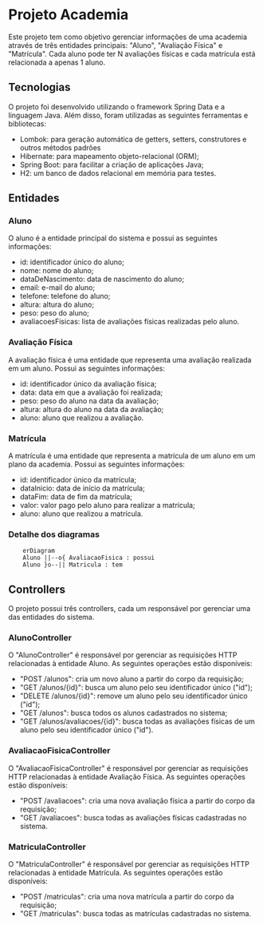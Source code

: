 # Projeto Academia

Este projeto tem como objetivo gerenciar informações de uma academia através de três entidades principais: "Aluno", "Avaliação Física" e "Matrícula". Cada aluno pode ter N avaliações físicas e cada matrícula está relacionada a apenas 1 aluno.

## Tecnologias

O projeto foi desenvolvido utilizando o framework Spring Data e a linguagem Java. Além disso, foram utilizadas as seguintes ferramentas e bibliotecas:

* Lombok: para geração automática de getters, setters, construtores e outros métodos padrões
* Hibernate: para mapeamento objeto-relacional (ORM);
* Spring Boot: para facilitar a criação de aplicações Java;
* H2: um banco de dados relacional em memória para testes.

## Entidades

### Aluno
O aluno é a entidade principal do sistema e possui as seguintes informações:

* id: identificador único do aluno;
* nome: nome do aluno;
* dataDeNascimento: data de nascimento do aluno;
* email: e-mail do aluno;
* telefone: telefone do aluno;
* altura: altura do aluno;
* peso: peso do aluno;
* avaliacoesFisicas: lista de avaliações físicas realizadas pelo aluno.

### Avaliação Física

A avaliação física é uma entidade que representa uma avaliação realizada em um aluno. Possui as seguintes informações:

* id: identificador único da avaliação física;
* data: data em que a avaliação foi realizada;
* peso: peso do aluno na data da avaliação;
* altura: altura do aluno na data da avaliação;
* aluno: aluno que realizou a avaliação.


### Matrícula

A matrícula é uma entidade que representa a matrícula de um aluno em um plano da academia. Possui as seguintes informações:

* id: identificador único da matrícula;
* dataInicio: data de início da matrícula;
* dataFim: data de fim da matrícula;
* valor: valor pago pelo aluno para realizar a matrícula;
* aluno: aluno que realizou a matrícula.


### Detalhe dos diagramas

```mermaid
    erDiagram
    Aluno ||--o{ AvaliacaoFisica : possui
    Aluno }o--|| Matricula : tem
```

## Controllers

O projeto possui três controllers, cada um responsável por gerenciar uma das entidades do sistema.

### AlunoController

O "AlunoController" é responsável por gerenciar as requisições HTTP relacionadas à entidade Aluno. As seguintes operações estão disponíveis:

* "POST /alunos": cria um novo aluno a partir do corpo da requisição;
* "GET /alunos/{id}": busca um aluno pelo seu identificador único ("id");
* "DELETE /alunos/{id}": remove um aluno pelo seu identificador único ("id");
* "GET /alunos": busca todos os alunos cadastrados no sistema;
* "GET /alunos/avaliacoes/{id}": busca todas as avaliações físicas de um aluno pelo seu identificador único ("id").

### AvaliacaoFisicaController

O "AvaliacaoFisicaController" é responsável por gerenciar as requisições HTTP relacionadas à entidade Avaliação Física. As seguintes operações estão disponíveis:

* "POST /avaliacoes": cria uma nova avaliação física a partir do corpo da requisição;
* "GET /avaliacoes": busca todas as avaliações físicas cadastradas no sistema.

### MatriculaController

O "MatriculaController" é responsável por gerenciar as requisições HTTP relacionadas à entidade Matrícula. As seguintes operações estão disponíveis:

* "POST /matriculas": cria uma nova matrícula a partir do corpo da requisição;
* "GET /matriculas": busca todas as matrículas cadastradas no sistema.
